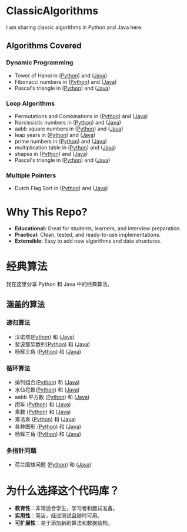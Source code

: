 # ClassicAlgorithms
I am sharing classic algorithms in Python and Java here.

## Algorithms Covered

### Dynamic Programming
- Tower of Hanoi in ([Python](https://github.com/CPD07/ClassicAlgorithms/blob/main/Hanoi.py)) and ([Java](https://github.com/CPD07/ClassicAlgorithms/blob/main/Hanoi.java))
- Fibonacci numbers in ([Python](https://github.com/CPD07/ClassicAlgorithms/blob/main/Fibonacci.py)) and ([Java](https://github.com/CPD07/ClassicAlgorithms/blob/main/Fibonacci.java))
- Pascal's triangle in ([Python](https://github.com/CPD07/ClassicAlgorithms/blob/main/Pascal_dp.py)) and ([Java](https://github.com/CPD07/ClassicAlgorithms/blob/main/Pascal_dp.java))

### Loop Algorithms
- Permutations and Combinations in ([Python](https://github.com/CPD07/ClassicAlgorithms/blob/main/AnC.py)) and ([Java](https://github.com/CPD07/ClassicAlgorithms/blob/main/AnC.java))
- Narcissistic numbers in ([Python](https://github.com/CPD07/ClassicAlgorithms/blob/main/Narcissistic.py)) and ([Java](https://github.com/CPD07/ClassicAlgorithms/blob/main/Narcissistic.java))
- aabb square numbers in ([Python](https://github.com/CPD07/ClassicAlgorithms/blob/main/aabb.py)) and ([Java](https://github.com/CPD07/ClassicAlgorithms/blob/main/aabb.java))
- leap years in ([Python](https://github.com/CPD07/ClassicAlgorithms/blob/main/leapyear.py)) and ([Java](https://github.com/CPD07/ClassicAlgorithms/blob/main/leapyear.java))
- prime numbers in ([Python](https://github.com/CPD07/ClassicAlgorithms/blob/main/prime.py)) and ([Java](https://github.com/CPD07/ClassicAlgorithms/blob/main/prime.java))
- multiplication table in ([Python](https://github.com/CPD07/ClassicAlgorithms/blob/main/multiplication.py)) and ([Java](https://github.com/CPD07/ClassicAlgorithms/blob/main/multiplication.java))
- shapes in ([Python](https://github.com/CPD07/ClassicAlgorithms/blob/main/shapes.py)) and ([Java](https://github.com/CPD07/ClassicAlgorithms/blob/main/shapes.java))
- Pascal's triangle in ([Python](https://github.com/CPD07/ClassicAlgorithms/blob/main/Pascal.py)) and ([Java](https://github.com/CPD07/ClassicAlgorithms/blob/main/Pascal.java))

### Multiple Pointers
- Dutch Flag Sort in ([Python](https://github.com/CPD07/ClassicAlgorithms/blob/main/three.py)) and ([Java](https://github.com/CPD07/ClassicAlgorithms/blob/main/three.java))
  
# Why This Repo?

- **Educational:** Great for students, learners, and interview preparation.
- **Practical:** Clean, tested, and ready-to-use implementations.
- **Extensible:** Easy to add new algorithms and data structures.
  
# 经典算法
我在这里分享 Python 和 Java 中的经典算法。

## 涵盖的算法

### 递归算法
- 汉诺塔([Python](https://github.com/CPD07/ClassicAlgorithms/blob/main/Hanoi.py)) 和 ([Java](https://github.com/CPD07/ClassicAlgorithms/blob/main/Hanoi.java))
- 斐波那契数列([Python](https://github.com/CPD07/ClassicAlgorithms/blob/main/Fibonacci.py)) 和 ([Java](https://github.com/CPD07/ClassicAlgorithms/blob/main/Fibonacci.java))
- 杨辉三角 ([Python](https://github.com/CPD07/ClassicAlgorithms/blob/main/Pascal_dp.py)) 和 ([Java](https://github.com/CPD07/ClassicAlgorithms/blob/main/Pascal_dp.java))

### 循环算法
- 排列组合([Python](https://github.com/CPD07/ClassicAlgorithms/blob/main/AnC.py)) 和 ([Java](https://github.com/CPD07/ClassicAlgorithms/blob/main/AnC.java))
- 水仙花数([Python](https://github.com/CPD07/ClassicAlgorithms/blob/main/Narcissistic.py)) 和 ([Java](https://github.com/CPD07/ClassicAlgorithms/blob/main/Narcissistic.java))
- aabb 平方数 ([Python](https://github.com/CPD07/ClassicAlgorithms/blob/main/aabb.py)) 和 ([Java](https://github.com/CPD07/ClassicAlgorithms/blob/main/aabb.java))
- 闰年 ([Python](https://github.com/CPD07/ClassicAlgorithms/blob/main/leapyear.py)) 和 ([Java](https://github.com/CPD07/ClassicAlgorithms/blob/main/leapyear.java))
- 素数 ([Python](https://github.com/CPD07/ClassicAlgorithms/blob/main/prime.py)) 和 ([Java](https://github.com/CPD07/ClassicAlgorithms/blob/main/prime.java))
- 乘法表 ([Python](https://github.com/CPD07/ClassicAlgorithms/blob/main/multiplication.py)) 和 ([Java](https://github.com/CPD07/ClassicAlgorithms/blob/main/multiplication.java))
- 各种图形 ([Python](https://github.com/CPD07/ClassicAlgorithms/blob/main/shapes.py)) 和 ([Java](https://github.com/CPD07/ClassicAlgorithms/blob/main/shapes.java))
- 杨辉三角 ([Python](https://github.com/CPD07/ClassicAlgorithms/blob/main/Pascal.py)) 和 ([Java](https://github.com/CPD07/ClassicAlgorithms/blob/main/Pascal.java))

### 多指针问题
- 荷兰国旗问题 ([Python](https://github.com/CPD07/ClassicAlgorithms/blob/main/three.py)) 和 ([Java](https://github.com/CPD07/ClassicAlgorithms/blob/main/three.java))

# 为什么选择这个代码库？

- **教育性**：非常适合学生，学习者和面试准备。
- **实用性**：简洁，经过测试且随时可用。
- **可扩展性**：易于添加新的算法和数据结构。
